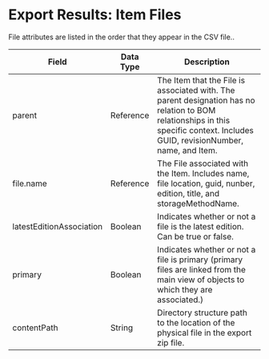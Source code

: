 # Export Results: Item Files
File attributes are listed in the order that they appear in the CSV file..


| Field  | Data Type  | Description  |
|  --- |  --- |  --- | 
| parent  | Reference  | The Item that the File is associated with. The parent designation has no relation to BOM relationships in this specific context. Includes GUID, revisionNumber, name, and Item.  |
| file.name  | Reference  | The File associated with the Item. Includes name, file location, guid, nunber, edition, title, and storageMethodName.  |
| latestEditionAssociation  | Boolean  | Indicates whether or not a file is the latest edition. Can be true or false.  |
| primary  | Boolean  | Indicates whether or not a file is primary \(primary files are linked from the main view of objects to which they are associated.\)  |
| contentPath  | String  | Directory structure path to the location of the physical file in the export zip file.  |

